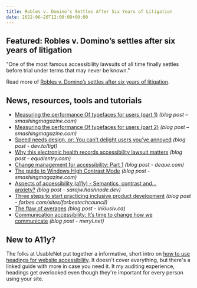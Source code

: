 ```yaml
---
title: Robles v. Domino’s Settles After Six Years of Litigation
date: 2022-06-20T12:00:08+00:00
---
```


## Featured: Robles v. Domino’s settles after six years of litigation

"One of the most famous accessibility lawsuits of all time finally settles before trial under terms that may never be known."

Read more of [Robles v. Domino’s settles after six years of litigation](https://www.adatitleiii.com/2022/06/robles-v-dominos-settles-after-six-years-of-litigation/).

## News, resources, tools and tutorials

- [Measuring the performance Of typefaces for users (part 1)](https://www.smashingmagazine.com/2022/06/measuring-performance-typefaces-users-part1/) *(blog post – smashingmagazine.com)*
- [Measuring the performance Of typefaces for users (part 2)](https://www.smashingmagazine.com/2022/06/measuring-performance-typefaces-users-part2/) *(blog post – smashingmagazine.com)*
- [Speed needs design, or: You can’t delight users you’ve annoyed](https://dev.to/tigt/speed-needs-design-or-you-cant-delight-users-youve-annoyed-bl6) *(blog post - dev.to/tigt)*
- [Why this electronic health records accessibility lawsuit matters](https://equalentry.com/accessibility-lawsuit-electronic-health-records/) *(blog post - equalentry.com)*
- [Change management for accessibility: Part 1](https://www.deque.com/blog/change-management-for-accessibility-part-1/) *(blog post - deque.com)*
- [The guide to Windows High Contrast Mode](https://www.smashingmagazine.com/2022/06/guide-windows-high-contrast-mode/) *(blog post - smashingmagazine.com)*
- [Aspects of accessibility (a11y) - Semantics, contrast and... anxiety?](https://sarajw.hashnode.dev/aspects-of-accessibility-a11y-semantics-contrast-and-anxiety) *(blog post - sarajw.hashnode.dev)*
- [Three steps to start practicing inclusive product development](https://www.forbes.com/sites/forbestechcouncil/2022/06/15/three-steps-to-start-practicing-inclusive-product-development/) *(blog post - forbes.com/sites/forbestechcouncil)*
- [The flaw of averages](https://inklusiv.ca/the-flaw-of-averages/) *(blog post - inklusiv.ca)*
- [Communication accessibility: It’s time to change how we communicate](https://meryl.net/communication-accessibility/) *(blog post - meryl.net)*

## New to A11y?

The folks at UsableNet put together a informative, short intro on [how to use headings for website accessibility](https://blog.usablenet.com/how-to-use-headings-for-website-accessibility). It doesn't cover everything, but there's a linked guide with more in case you need it. It my auditing experience, headings get overlooked even though they're important for every person using your site.
